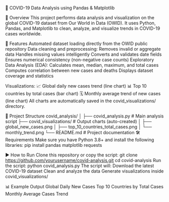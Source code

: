 🦠 COVID-19 Data Analysis using Pandas & Matplotlib

📘 Overview
This project performs data analysis and visualization on the global COVID-19 dataset from Our World in Data (OWID).
It uses Python, Pandas, and Matplotlib to clean, analyze, and visualize trends in COVID-19 cases worldwide.

🚀 Features
Automated dataset loading directly from the OWID public repository
Data cleaning and preprocessing:
Removes invalid or aggregate data
Handles missing values intelligently
Converts and validates date fields
Ensures numerical consistency (non-negative case counts)
Exploratory Data Analysis (EDA):
Calculates mean, median, maximum, and total cases
Computes correlation between new cases and deaths
Displays dataset coverage and statistics

Visualizations:
📈 Global daily new cases trend (line chart)
📊 Top 10 countries by total cases (bar chart)
🗓️ Monthly average trend of new cases (line chart)
All charts are automatically saved in the covid_visualizations/ directory.

🧩 Project Structure
covid_analysis/
│
├── covid_analysis.py       # Main analysis script
├── covid_visualizations/   # Output charts (auto-created)
│   ├── global_new_cases.png
│   ├── top_10_countries_total_cases.png
│   └── monthly_trend.png
└── README.md               # Project documentation
🛠️ Requirements
Make sure you have Python 3.8+ and install the following libraries:
pip install pandas matplotlib requests

▶️ How to Run
Clone this repository or copy the script:
git clone https://github.com/yourusername/covid-analysis.git
cd covid-analysis
Run the script:
python covid_analysis.py
The script will:
Download the latest COVID-19 dataset
Clean and analyze the data
Generate visualizations inside covid_visualizations/

📊 Example Output
Global Daily New Cases
Top 10 Countries by Total Cases
Monthly Average Cases Trend
